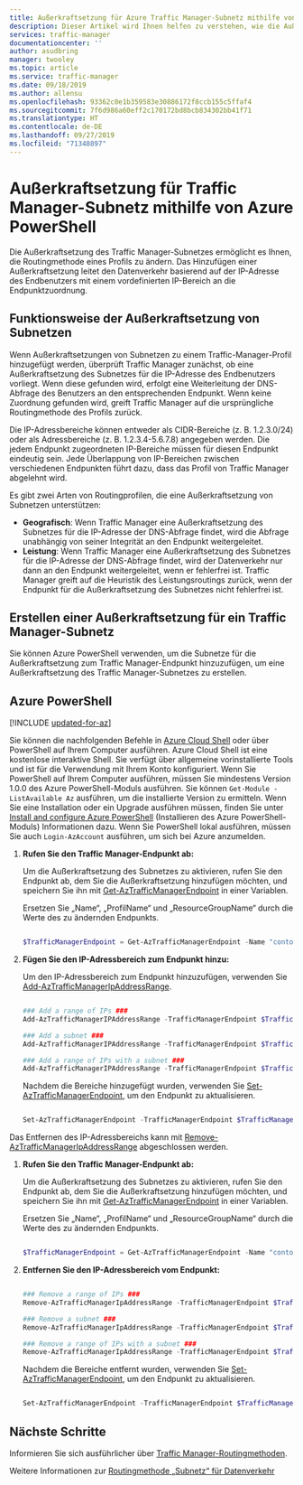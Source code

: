```yaml
---
title: Außerkraftsetzung für Azure Traffic Manager-Subnetz mithilfe von Azure PowerShell | Microsoft-Dokumentation
description: Dieser Artikel wird Ihnen helfen zu verstehen, wie die Außerkraftsetzung des Traffic Manager-Subnetzes verwendet wird, um die Routingmethode eines Traffic Manager-Profils außer Kraft zu setzen, um den Datenverkehr mithilfe von Azure PowerShell basierend auf der Endbenutzer-IP-Adresse über vordefinierte IP-Bereiche auf Endpunktzuordnungen zu leiten.
services: traffic-manager
documentationcenter: ''
author: asudbring
manager: twooley
ms.topic: article
ms.service: traffic-manager
ms.date: 09/18/2019
ms.author: allensu
ms.openlocfilehash: 93362c0e1b359583e30886172f8ccb155c5ffaf4
ms.sourcegitcommit: 7f6d986a60eff2c170172bd8bcb834302bb41f71
ms.translationtype: HT
ms.contentlocale: de-DE
ms.lasthandoff: 09/27/2019
ms.locfileid: "71348897"
---
```

# <a name="traffic-manager-subnet-override-using-azure-powershell"></a>Außerkraftsetzung für Traffic Manager-Subnetz mithilfe von Azure PowerShell

Die Außerkraftsetzung des Traffic Manager-Subnetzes ermöglicht es Ihnen, die Routingmethode eines Profils zu ändern.  Das Hinzufügen einer Außerkraftsetzung leitet den Datenverkehr basierend auf der IP-Adresse des Endbenutzers mit einem vordefinierten IP-Bereich an die Endpunktzuordnung. 

## <a name="how-subnet-override-works"></a>Funktionsweise der Außerkraftsetzung von Subnetzen

Wenn Außerkraftsetzungen von Subnetzen zu einem Traffic-Manager-Profil hinzugefügt werden, überprüft Traffic Manager zunächst, ob eine Außerkraftsetzung des Subnetzes für die IP-Adresse des Endbenutzers vorliegt. Wenn diese gefunden wird, erfolgt eine Weiterleitung der DNS-Abfrage des Benutzers an den entsprechenden Endpunkt.  Wenn keine Zuordnung gefunden wird, greift Traffic Manager auf die ursprüngliche Routingmethode des Profils zurück. 

Die IP-Adressbereiche können entweder als CIDR-Bereiche (z. B. 1.2.3.0/24) oder als Adressbereiche (z. B. 1.2.3.4-5.6.7.8) angegeben werden. Die jedem Endpunkt zugeordneten IP-Bereiche müssen für diesen Endpunkt eindeutig sein. Jede Überlappung von IP-Bereichen zwischen verschiedenen Endpunkten führt dazu, dass das Profil von Traffic Manager abgelehnt wird.

Es gibt zwei Arten von Routingprofilen, die eine Außerkraftsetzung von Subnetzen unterstützen:

* **Geografisch**: Wenn Traffic Manager eine Außerkraftsetzung des Subnetzes für die IP-Adresse der DNS-Abfrage findet, wird die Abfrage unabhängig von seiner Integrität an den Endpunkt weitergeleitet.
* **Leistung**: Wenn Traffic Manager eine Außerkraftsetzung des Subnetzes für die IP-Adresse der DNS-Abfrage findet, wird der Datenverkehr nur dann an den Endpunkt weitergeleitet, wenn er fehlerfrei ist.  Traffic Manager greift auf die Heuristik des Leistungsroutings zurück, wenn der Endpunkt für die Außerkraftsetzung des Subnetzes nicht fehlerfrei ist.

## <a name="create-a-traffic-manager-subnet-override"></a>Erstellen einer Außerkraftsetzung für ein Traffic Manager-Subnetz

Sie können Azure PowerShell verwenden, um die Subnetze für die Außerkraftsetzung zum Traffic Manager-Endpunkt hinzuzufügen, um eine Außerkraftsetzung des Traffic Manager-Subnetzes zu erstellen.

## <a name="azure-powershell"></a>Azure PowerShell

[!INCLUDE [updated-for-az](../../includes/updated-for-az.md)]

Sie können die nachfolgenden Befehle in [Azure Cloud Shell](https://shell.azure.com/powershell) oder über PowerShell auf Ihrem Computer ausführen. Azure Cloud Shell ist eine kostenlose interaktive Shell. Sie verfügt über allgemeine vorinstallierte Tools und ist für die Verwendung mit Ihrem Konto konfiguriert. Wenn Sie PowerShell auf Ihrem Computer ausführen, müssen Sie mindestens Version 1.0.0 des Azure PowerShell-Moduls ausführen. Sie können `Get-Module -ListAvailable Az` ausführen, um die installierte Version zu ermitteln. Wenn Sie eine Installation oder ein Upgrade ausführen müssen, finden Sie unter [Install and configure Azure PowerShell](/powershell/azure/install-az-ps) (Installieren des Azure PowerShell-Moduls) Informationen dazu. Wenn Sie PowerShell lokal ausführen, müssen Sie auch `Login-AzAccount` ausführen, um sich bei Azure anzumelden.


1. **Rufen Sie den Traffic Manager-Endpunkt ab:**

    Um die Außerkraftsetzung des Subnetzes zu aktivieren, rufen Sie den Endpunkt ab, dem Sie die Außerkraftsetzung hinzufügen möchten, und speichern Sie ihn mit [Get-AzTrafficManagerEndpoint](https://docs.microsoft.com/powershell/module/az.trafficmanager/get-aztrafficmanagerendpoint?view=azps-2.5.0) in einer Variablen.

    Ersetzen Sie „Name“, „ProfilName“ und „ResourceGroupName“ durch die Werte des zu ändernden Endpunkts.

    ```powershell

    $TrafficManagerEndpoint = Get-AzTrafficManagerEndpoint -Name "contoso" -ProfileName "ContosoProfile" -ResourceGroupName "ResourceGroup" -Type AzureEndpoints

    ```
2. **Fügen Sie den IP-Adressbereich zum Endpunkt hinzu:**
    
    Um den IP-Adressbereich zum Endpunkt hinzuzufügen, verwenden Sie [Add-AzTrafficManagerIpAddressRange](https://docs.microsoft.com/powershell/module/az.trafficmanager/add-aztrafficmanageripaddressrange?view=azps-2.5.0&viewFallbackFrom=azps-2.4.0).

    ```powershell

    ### Add a range of IPs ###
    Add-AzTrafficManagerIPAddressRange -TrafficManagerEndpoint $TrafficManagerEndpoint -First "1.2.3.4" -Last "5.6.7.8"

    ### Add a subnet ###
    Add-AzTrafficManagerIPAddressRange -TrafficManagerEndpoint $TrafficManagerEndpoint -First "9.10.11.0" -Scope 24

    ### Add a range of IPs with a subnet ###
    Add-AzTrafficManagerIPAddressRange -TrafficManagerEndpoint $TrafficManagerEndpoint -First "12.13.14.0" -Last "12.13.14.31" -Scope 27
 
    ```
    Nachdem die Bereiche hinzugefügt wurden, verwenden Sie [Set-AzTrafficManagerEndpoint](https://docs.microsoft.com/powershell/module/az.trafficmanager/set-aztrafficmanagerendpoint?view=azps-2.5.0), um den Endpunkt zu aktualisieren.

    ```powershell

    Set-AzTrafficManagerEndpoint -TrafficManagerEndpoint $TrafficManagerEndpoint

    ```
Das Entfernen des IP-Adressbereichs kann mit [Remove-AzTrafficManagerIpAddressRange](https://docs.microsoft.com/powershell/module/az.trafficmanager/remove-aztrafficmanageripaddressrange?view=azps-2.5.0) abgeschlossen werden.

1.  **Rufen Sie den Traffic Manager-Endpunkt ab:**

    Um die Außerkraftsetzung des Subnetzes zu aktivieren, rufen Sie den Endpunkt ab, dem Sie die Außerkraftsetzung hinzufügen möchten, und speichern Sie ihn mit [Get-AzTrafficManagerEndpoint](https://docs.microsoft.com/powershell/module/az.trafficmanager/get-aztrafficmanagerendpoint?view=azps-2.5.0) in einer Variablen.

    Ersetzen Sie „Name“, „ProfilName“ und „ResourceGroupName“ durch die Werte des zu ändernden Endpunkts.

    ```powershell

    $TrafficManagerEndpoint = Get-AzTrafficManagerEndpoint -Name "contoso" -ProfileName "ContosoProfile" -ResourceGroupName "ResourceGroup" -Type AzureEndpoints

    ```
2. **Entfernen Sie den IP-Adressbereich vom Endpunkt:**

    ```powershell
    
    ### Remove a range of IPs ###
    Remove-AzTrafficManagerIpAddressRange -TrafficManagerEndpoint $TrafficManagerEndpoint -First "1.2.3.4" -Last "5.6.7.8"

    ### Remove a subnet ###
    Remove-AzTrafficManagerIpAddressRange -TrafficManagerEndpoint $TrafficManagerEndpoint -First "9.10.11.0" -Scope 24

    ### Remove a range of IPs with a subnet ###
    Remove-AzTrafficManagerIpAddressRange -TrafficManagerEndpoint $TrafficManagerEndpoint -First "12.13.14.0" -Last "12.13.14.31" -Scope 27

    ```
     Nachdem die Bereiche entfernt wurden, verwenden Sie [Set-AzTrafficManagerEndpoint](https://docs.microsoft.com/powershell/module/az.trafficmanager/set-aztrafficmanagerendpoint?view=azps-2.5.0), um den Endpunkt zu aktualisieren.

    ```powershell

    Set-AzTrafficManagerEndpoint -TrafficManagerEndpoint $TrafficManagerEndpoint

    ```

## <a name="next-steps"></a>Nächste Schritte
Informieren Sie sich ausführlicher über [Traffic Manager-Routingmethoden](traffic-manager-routing-methods.md).

Weitere Informationen zur [Routingmethode „Subnetz“ für Datenverkehr](https://docs.microsoft.com/azure/traffic-manager/traffic-manager-routing-methods#subnet-traffic-routing-method)
